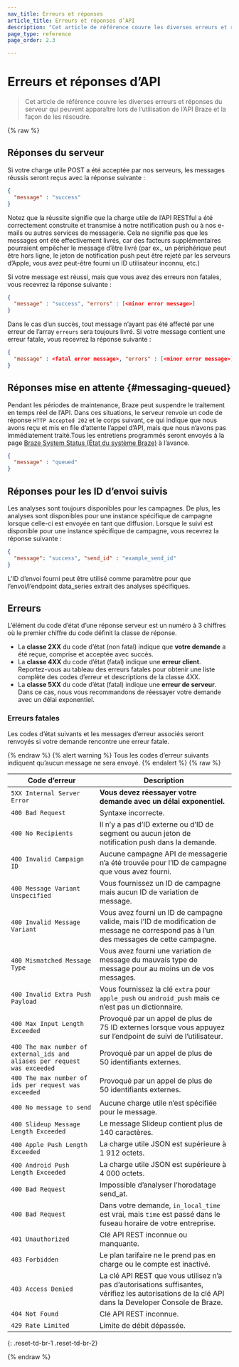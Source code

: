 ```yaml
---
nav_title: Erreurs et réponses
article_title: Erreurs et réponses d’API
description: "Cet article de référence couvre les diverses erreurs et réponses du serveur qui peuvent apparaître lors de l’utilisation de l’API Braze et la façon de les résoudre." 
page_type: reference
page_order: 2.3

---
```

# Erreurs et réponses d’API

> Cet article de référence couvre les diverses erreurs et réponses du serveur qui peuvent apparaître lors de l’utilisation de l’API Braze et la façon de les résoudre. 

{% raw %}

## Réponses du serveur

Si votre charge utile POST a été acceptée par nos serveurs, les messages réussis seront reçus avec la réponse suivante :

```json
{
  "message" : "success"
}
```

Notez que la réussite signifie que la charge utile de l’API RESTful a été correctement construite et transmise à notre notification push ou à nos e-mails ou autres services de messagerie. Cela ne signifie pas que les messages ont été effectivement livrés, car des facteurs supplémentaires pourraient empêcher le message d’être livré (par ex., un périphérique peut être hors ligne, le jeton de notification push peut être rejeté par les serveurs d’Apple, vous avez peut-être fourni un ID utilisateur inconnu, etc.)

Si votre message est réussi, mais que vous avez des erreurs non fatales, vous recevrez la réponse suivante :

```json
{
  "message" : "success", "errors" : [<minor error message>]
}
```

Dans le cas d’un succès, tout message n’ayant pas été affecté par une erreur de l’array `erreurs` sera toujours livré. Si votre message contient une erreur fatale, vous recevrez la réponse suivante :

```json
{
  "message" : <fatal error message>, "errors" : [<minor error message>]
}
```

## Réponses mise en attente {#messaging-queued}

Pendant les périodes de maintenance, Braze peut suspendre le traitement en temps réel de l’API. Dans ces situations, le serveur renvoie un code de réponse `HTTP Accepted 202` et le corps suivant, ce qui indique que nous avons reçu et mis en file d’attente l’appel d’API, mais que nous n’avons pas immédiatement traité.Tous les entretiens programmés seront envoyés à la page [Braze System Status (État du système Braze)](http://status.braze.com) à l’avance.

```json
{
  "message" : "queued"
}
```

## Réponses pour les ID d’envoi suivis

Les analyses sont toujours disponibles pour les campagnes. De plus, les analyses sont disponibles pour une instance spécifique de campagne lorsque celle-ci est envoyée en tant que diffusion. Lorsque le suivi est disponible pour une instance spécifique de campagne, vous recevrez la réponse suivante :

```json
{
  "message": "success", "send_id" : "example_send_id"
}
```

L’ID d’envoi fourni peut être utilisé comme paramètre pour que l’envoi/l’endpoint data_series extrait des analyses spécifiques.

## Erreurs

L’élément du code d’état d’une réponse serveur est un numéro à 3 chiffres où le premier chiffre du code définit la classe de réponse.

- La **classe 2XX** du code d’état (non fatal) indique que **votre demande** a été reçue, comprise et acceptée avec succès.
- La **classe 4XX** du code d’état (fatal) indique une **erreur client**. Reportez-vous au tableau des erreurs fatales pour obtenir une liste complète des codes d’erreur et descriptions de la classe 4XX.
- La  **classe 5XX** du code d’état (fatal) indique une **erreur de serveur**. Dans ce cas, nous vous recommandons de réessayer votre demande avec un délai exponentiel.

### Erreurs fatales

Les codes d’état suivants et les messages d’erreur associés seront renvoyés si votre demande rencontre une erreur fatale.

{% endraw %}
{% alert warning %}
Tous les codes d’erreur suivants indiquent qu’aucun message ne sera envoyé.
{% endalert %}
{% raw %}

| Code d’erreur | Description |
|---|---|
| `5XX Internal Server Error` | **Vous devez réessayer votre demande avec un délai exponentiel.**|
| `400 Bad Request` | Syntaxe incorrecte.|
| `400 No Recipients` | Il n’y a pas d’ID externe ou d’ID de segment ou aucun jeton de notification push dans la demande.|
| `400 Invalid Campaign ID` | Aucune campagne API de messagerie n’a été trouvée pour l’ID de campagne que vous avez fourni.|
| `400 Message Variant Unspecified` | Vous fournissez un ID de campagne mais aucun ID de variation de message.|
| `400 Invalid Message Variant` | Vous avez fourni un ID de campagne valide, mais l’ID de modification de message ne correspond pas à l’un des messages de cette campagne.|
| `400 Mismatched Message Type` | Vous avez fourni une variation de message du mauvais type de message pour au moins un de vos messages.|
| `400 Invalid Extra Push Payload` | Vous fournissez la clé `extra` pour `apple_push` ou `android_push` mais ce n’est pas un dictionnaire.|
| `400 Max Input Length Exceeded` | Provoqué par un appel de plus de 75 ID externes lorsque vous appuyez sur l’endpoint de suivi de l’utilisateur.|
| `400 The max number of external_ids and aliases per request was exceeded` | Provoqué par un appel de plus de 50 identifiants externes.|
| `400 The max number of ids per request was exceeded` | Provoqué par un appel de plus de 50 identifiants externes.|
| `400 No message to send` | Aucune charge utile n’est spécifiée pour le message.|
| `400 Slideup Message Length Exceeded` | Le message Slideup contient plus de 140 caractères.|
| `400 Apple Push Length Exceeded` | La charge utile JSON est supérieure à 1 912 octets.|
| `400 Android Push Length Exceeded` | La charge utile JSON est supérieure à 4 000 octets.|
| `400 Bad Request` | Impossible d’analyser l’horodatage send_at.|
| `400 Bad Request` | Dans votre demande, `in_local_time` est vrai, mais `time` est passé dans le fuseau horaire de votre entreprise.|
| `401 Unauthorized` | Clé API REST inconnue ou manquante.|
| `403 Forbidden` | Le plan tarifaire ne le prend pas en charge ou le compte est inactivé.|
| `403 Access Denied` | La clé API REST que vous utilisez n’a pas d’autorisations suffisantes, vérifiez les autorisations de la clé API dans la Developer Console de Braze.|
| `404 Not Found` | Clé API REST inconnue.|
| `429 Rate Limited` | Limite de débit dépassée.|
{: .reset-td-br-1 .reset-td-br-2}

{% endraw %}

